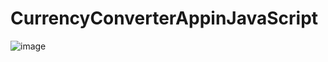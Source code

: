 # CurrencyConverterAppinJavaScript

![image](https://user-images.githubusercontent.com/75260064/147856745-d4121212-be08-43ba-bd91-3df8f291c7c1.png)
